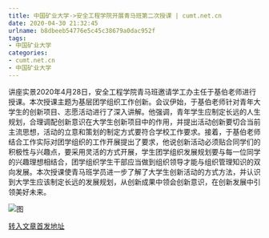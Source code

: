 ```yaml
---
title: 中国矿业大学->安全工程学院开展青马班第二次授课 | cumt.net.cn
date: 2020-04-30 21:32:45
urlname: b8dbeeb54776e5c45c38679a0dac952f
tags: 
- 中国矿业大学
categories:
- cumt.net.cn
- 中国矿业大学
---
```

讲座实景2020年4月28日，安全工程学院青马班邀请学工办主任于基伯老师进行授课。本次授课主题为基层团学组织工作创新。会议伊始，于基伯老师针对青年大学生的创新项目、志愿活动进行了深入讲解。他强调，青年学生应制定长远的人生规划，合理调配创新意识在大学生创新项目中的作用，并提出活动创新要切合当前主流思想，活动的立意和策划的制定方式要符合学校工作要求。接着，于基伯老师结合工作实际对团学组织的工作开展提出了要求，他说创新活动必须贴合同学们的积极性与兴趣点，要采用灵活的方式开展，学生团学组织发展规划要与每一位同学的兴趣理想相结合，团学组织学生干部应当做到组织领导才能与组织管理知识的双向发展。本次授课使青马班学员进一步了解了大学生创新活动的方式方法，并认识到大学生应该制定长远的发展规划，从创新成果中领会创新意识，在创新发展中引领美好未来。

![图](http://xwzx.cumt.edu.cn/_upload/article/images/c2/aa/9aa7016a4627aeefc6f5576814fb/c27c7db4-0bed-43a1-a579-ac7f44ce1e71.jpg)

[转入文章首发地址](http://xwzx.cumt.edu.cn/9a/9b/c523a563867/page.htm)
